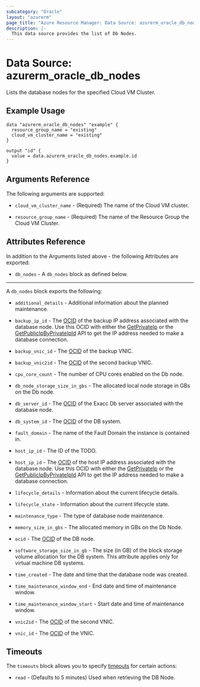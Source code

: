 ```yaml
---
subcategory: "Oracle"
layout: "azurerm"
page_title: "Azure Resource Manager: Data Source: azurerm_oracle_db_nodes"
description: |-
  This data source provides the list of Db Nodes.
---
```


# Data Source: azurerm_oracle_db_nodes

Lists the database nodes for the specified Cloud VM Cluster.

## Example Usage

```hcl
data "azurerm_oracle_db_nodes" "example" {
  resource_group_name = "existing"
  cloud_vm_cluster_name = "existing"
}

output "id" {
  value = data.azurerm_oracle_db_nodes.example.id
}
```

## Arguments Reference

The following arguments are supported:

* `cloud_vm_cluster_name` - (Required) The name of the Cloud VM cluster.

* `resource_group_name` - (Required) The name of the Resource Group the Cloud VM Cluster.

## Attributes Reference

In addition to the Arguments listed above - the following Attributes are exported: 

* `db_nodes` - A `db_nodes` block as defined below.

---

A `db_nodes` block exports the following:

* `additional_details` - Additional information about the planned maintenance.

* `backup_ip_id` - The [OCID](https://docs.cloud.oracle.com/iaas/Content/General/Concepts/identifiers.htm) of the backup IP address associated with the database node. Use this OCID with either the [GetPrivateIp](https://docs.cloud.oracle.com/iaas/api/#/en/iaas/20160918/PrivateIp/GetPrivateIp) or the [GetPublicIpByPrivateIpId](https://docs.cloud.oracle.com/iaas/api/#/en/iaas/20160918/PublicIp/GetPublicIpByPrivateIpId) API to get the IP address needed to make a database connection.

* `backup_vnic_id` - The [OCID](https://docs.cloud.oracle.com/iaas/Content/General/Concepts/identifiers.htm) of the backup VNIC.

* `backup_vnic2id` - The [OCID](https://docs.cloud.oracle.com/iaas/Content/General/Concepts/identifiers.htm) of the second backup VNIC.

* `cpu_core_count` - The number of CPU cores enabled on the Db node.

* `db_node_storage_size_in_gbs` - The allocated local node storage in GBs on the Db node.

* `db_server_id` - The [OCID](https://docs.cloud.oracle.com/iaas/Content/General/Concepts/identifiers.htm) of the Exacc Db server associated with the database node.

* `db_system_id` - The [OCID](https://docs.cloud.oracle.com/iaas/Content/General/Concepts/identifiers.htm) of the DB system.

* `fault_domain` - The name of the Fault Domain the instance is contained in.

* `host_ip_id` - The ID of the TODO.

* `host_ip_id` - The [OCID](https://docs.cloud.oracle.com/iaas/Content/General/Concepts/identifiers.htm) of the host IP address associated with the database node. Use this OCID with either the  [GetPrivateIp](https://docs.cloud.oracle.com/iaas/api/#/en/iaas/20160918/PrivateIp/GetPrivateIp) or the [GetPublicIpByPrivateIpId](https://docs.cloud.oracle.com/iaas/api/#/en/iaas/20160918/PublicIp/GetPublicIpByPrivateIpId) API to get the IP address  needed to make a database connection.

* `lifecycle_details` - Information about the current lifecycle details.

* `lifecycle_state` - Information about the current lifecycle state.

* `maintenance_type` - The type of database node maintenance.

* `memory_size_in_gbs` - The allocated memory in GBs on the Db Node.

* `ocid` - The [OCID](https://docs.oracle.com/en-us/iaas/Content/General/Concepts/identifiers.htm) of the DB node.

* `software_storage_size_in_gb` - The size (in GB) of the block storage volume allocation for the DB system. This attribute applies only for virtual machine DB systems.

* `time_created` - The date and time that the database node was created.

* `time_maintenance_window_end` - End date and time of maintenance window.

* `time_maintenance_window_start` - Start date and time of maintenance window.

* `vnic2id` - The [OCID](https://docs.cloud.oracle.com/iaas/Content/General/Concepts/identifiers.htm) of the second VNIC.

* `vnic_id` - The [OCID](https://docs.cloud.oracle.com/iaas/Content/General/Concepts/identifiers.htm) of the VNIC.

## Timeouts

The `timeouts` block allows you to specify [timeouts](https://www.terraform.io/language/resources/syntax#operation-timeouts) for certain actions:

* `read` - (Defaults to 5 minutes) Used when retrieving the DB Node.